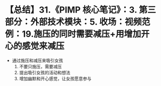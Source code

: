 # 【总结】31.《PIMP 核心笔记》：3. 第三部分：外部技术模块：5. 收场：视频范例：19.施压的同时需要减压+用增加开心的感觉来减压

-   通过施压和减压来吸引女孩
    1.  不要只施压，需要减压
    2.  提出吸引女孩的活动和想法
    3.  增加幽默和开心感觉，让女孩愿意参与